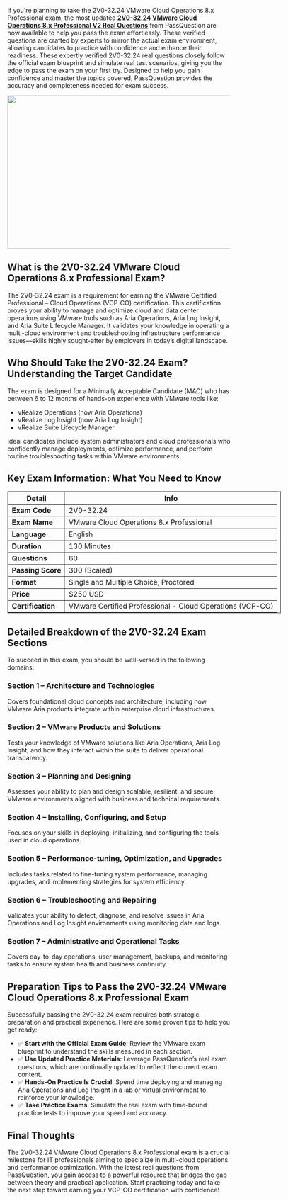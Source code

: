 <p>If you&#39;re planning to take the 2V0-32.24 VMware Cloud Operations 8.x Professional exam, the most updated <strong><a href="https://www.passquestion.com/2v0-32-24.html">2V0-32.24 VMware Cloud Operations 8.x Professional V2 Real Questions</a></strong> from PassQuestion are now available to help you pass the exam effortlessly. These verified questions are crafted by experts to mirror the actual exam environment, allowing candidates to practice with confidence and enhance their readiness. These expertly verified 2V0-32.24 real questions closely follow the official exam blueprint and simulate real test scenarios, giving you the edge to pass the exam on your first try. Designed to help you gain confidence and master the topics covered, PassQuestion provides the accuracy and completeness needed for exam success.</p>

<p><img alt="" src="https://www.passquestion.com/uploads/pqcom/images/20250506/32eafa90e460b6e58d048911f9292e5b.png" style="height:346px; width:618px" /></p>

<h2><strong>What is the 2V0-32.24 VMware Cloud Operations 8.x Professional Exam?</strong></h2>

<p>The 2V0-32.24 exam is a requirement for earning the VMware Certified Professional &ndash; Cloud Operations (VCP-CO) certification. This certification proves your ability to manage and optimize cloud and data center operations using VMware tools such as Aria Operations, Aria Log Insight, and Aria Suite Lifecycle Manager. It validates your knowledge in operating a multi-cloud environment and troubleshooting infrastructure performance issues&mdash;skills highly sought-after by employers in today&rsquo;s digital landscape.</p>

<h2><strong>Who Should Take the 2V0-32.24 Exam? Understanding the Target Candidate</strong></h2>

<p>The exam is designed for a Minimally Acceptable Candidate (MAC) who has between 6 to 12 months of hands-on experience with VMware tools like:</p>

<ul>
	<li>vRealize Operations (now Aria Operations)</li>
	<li>vRealize Log Insight (now Aria Log Insight)</li>
	<li>vRealize Suite Lifecycle Manager</li>
</ul>

<p>Ideal candidates include system administrators and cloud professionals who confidently manage deployments, optimize performance, and perform routine troubleshooting tasks within VMware environments.</p>

<h2><strong>Key Exam Information: What You Need to Know</strong></h2>

<table border="1" style="width:618px">
	<thead>
		<tr>
			<th>Detail</th>
			<th>Info</th>
		</tr>
	</thead>
	<tbody>
		<tr>
			<td><strong>Exam Code</strong></td>
			<td>2V0-32.24</td>
		</tr>
		<tr>
			<td><strong>Exam Name</strong></td>
			<td>VMware Cloud Operations 8.x Professional</td>
		</tr>
		<tr>
			<td><strong>Language</strong></td>
			<td>English</td>
		</tr>
		<tr>
			<td><strong>Duration</strong></td>
			<td>130 Minutes</td>
		</tr>
		<tr>
			<td><strong>Questions</strong></td>
			<td>60</td>
		</tr>
		<tr>
			<td><strong>Passing Score</strong></td>
			<td>300 (Scaled)</td>
		</tr>
		<tr>
			<td><strong>Format</strong></td>
			<td>Single and Multiple Choice, Proctored</td>
		</tr>
		<tr>
			<td><strong>Price</strong></td>
			<td>$250 USD</td>
		</tr>
		<tr>
			<td><strong>Certification</strong></td>
			<td>VMware Certified Professional - Cloud Operations (VCP-CO)</td>
		</tr>
	</tbody>
</table>

<h2><strong>Detailed Breakdown of the 2V0-32.24 Exam Sections</strong></h2>

<p>To succeed in this exam, you should be well-versed in the following domains:</p>

<h3>Section 1 &ndash; Architecture and Technologies</h3>

<p>Covers foundational cloud concepts and architecture, including how VMware Aria products integrate within enterprise cloud infrastructures.</p>

<h3>Section 2 &ndash; VMware Products and Solutions</h3>

<p>Tests your knowledge of VMware solutions like Aria Operations, Aria Log Insight, and how they interact within the suite to deliver operational transparency.</p>

<h3>Section 3 &ndash; Planning and Designing</h3>

<p>Assesses your ability to plan and design scalable, resilient, and secure VMware environments aligned with business and technical requirements.</p>

<h3>Section 4 &ndash; Installing, Configuring, and Setup</h3>

<p>Focuses on your skills in deploying, initializing, and configuring the tools used in cloud operations.</p>

<h3>Section 5 &ndash; Performance-tuning, Optimization, and Upgrades</h3>

<p>Includes tasks related to fine-tuning system performance, managing upgrades, and implementing strategies for system efficiency.</p>

<h3>Section 6 &ndash; Troubleshooting and Repairing</h3>

<p>Validates your ability to detect, diagnose, and resolve issues in Aria Operations and Log Insight environments using monitoring data and logs.</p>

<h3>Section 7 &ndash; Administrative and Operational Tasks</h3>

<p>Covers day-to-day operations, user management, backups, and monitoring tasks to ensure system health and business continuity.</p>

<h2><strong>Preparation Tips to Pass the 2V0-32.24 VMware Cloud Operations 8.x Professional Exam</strong></h2>

<p>Successfully passing the 2V0-32.24 exam requires both strategic preparation and practical experience. Here are some proven tips to help you get ready:</p>

<ul>
	<li>✅ <strong>Start with the Official Exam Guide</strong>: Review the VMware exam blueprint to understand the skills measured in each section.</li>
	<li>✅ <strong>Use Updated Practice Materials</strong>: Leverage PassQuestion&rsquo;s real exam questions, which are continually updated to reflect the current exam content.</li>
	<li>✅ <strong>Hands-On Practice Is Crucial</strong>: Spend time deploying and managing Aria Operations and Log Insight in a lab or virtual environment to reinforce your knowledge.</li>
	<li>✅ <strong>Take Practice Exams</strong>: Simulate the real exam with time-bound practice tests to improve your speed and accuracy.</li>
</ul>

<h2><strong>Final Thoughts</strong></h2>

<p>The 2V0-32.24 VMware Cloud Operations 8.x Professional exam is a crucial milestone for IT professionals aiming to specialize in multi-cloud operations and performance optimization. With the latest real questions from PassQuestion, you gain access to a powerful resource that bridges the gap between theory and practical application. Start practicing today and take the next step toward earning your VCP-CO certification with confidence!</p>

<p><!-- notionvc: 7ff3278a-8b98-46d3-9118-f49362c226e5 --></p>
